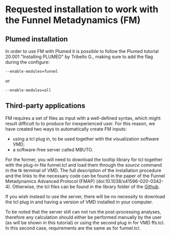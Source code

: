 # Requested installation to work with the Funnel Metadynamics (FM)

## Plumed installation
In order to use FM with Plumed it is possible to follow the Plumed tutorial 20.001 "Installing PLUMED" by Tribello G., making sure to add the flag during the configure:
```
--enable-modules=funnel
```
or
```
--enable-modules=all
```

## Third-party applications
FM requires a set of files as input with a well-defined syntax, which might result difficult to to produce for inexperienced user.
For this reason, we have created two ways to automatically create FM inputs:
 * using a tcl plug in, to be used together with the visualization software VMD;
 * a software-free server called MBUTO.

For the former, you will need to download the tooltip library for tcl together with the plug-in file funnel.tcl and load them through the *source* command in the tk terminal of VMD.
The full description of the installation procedure and the links to the necessary code can be found in the paper of the Funnel Metadynamics Advanced Protocol (FMAP) (doi:10.1038/s41596-020-0342-4). Otherwise, the tcl files can be found in the library folder of the [Github](https://github.com/h2nch2co2h/masterclass-22-1.git).

If you wish instead to use the server, there will be no necessity to download the tcl plug in and having a version of VMD installed in your computer.

To be noted that the server still can not run the post-processing analyses, therefore any calculation should either be performed manually by the user (as will be shown in this tutorial) or using the second plug in for VMD ffs.tcl. In this second case, requirements are the same as for funnel.tcl.